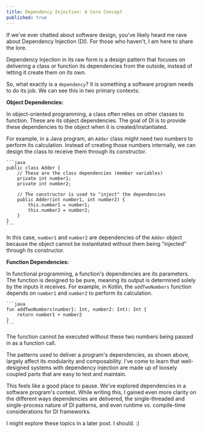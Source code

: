 ```yaml
---
title: Dependency Injection: A Core Concept
published: true
---
```


If we've ever chatted about software design, you've likely heard me rave about Dependency Injection (DI). For those who haven't, I am here to share the lore.

Dependency Injection in its raw form is a design pattern that focuses on delivering a class or function its dependencies from the outside, instead of letting it create them on its own. 

So, what exactly is a `dependency`? It is something a software program needs to do its job. We can see this in two primary contexts:

**Object Dependencies:**

In object-oriented programming, a class often relies on other classes to function. These are its object dependencies. The goal of DI is to provide these dependencies to the object when it is created/instantiated.

For example, in a Java program, an `Adder` class might need two numbers to perform its calculation. Instead of creating those numbers internally, we can design the class to receive them through its constructor.

    ```java
    public class Adder {
        // These are the class dependencies (member variables)
        private int number1;
        private int number2;

        // The constructor is used to "inject" the dependencies
        public Adder(int number1, int number2) {
            this.number1 = number1;
            this.number2 = number2;
        }
    }
    ```

In this case, `number1` and `number2` are dependencies of the `Adder` object because the object cannot be instantiated without them being "injected" through its constructor.

**Function Dependencies:**

In functional programming, a function's dependencies are its parameters. The function is designed to be pure, meaning its output is determined solely by the inputs it receives.
For example, in Kotlin, the `addTwoNumbers` function depends on `number1` and `number2` to perform its calculation.

    ```java
    fun addTwoNumbers(number1: Int, number2: Int): Int {
        return number1 + number2
    }
    ```

The function cannot be executed without these two numbers being passed in as a function call.

The patterns used to deliver a program's dependencies, as shown above, largely affect its modularity and composability. I've come to learn that well-designed systems with dependency injection are made up of loosely coupled parts that are easy to test and maintain.

This feels like a good place to pause. We've explored dependencies in a software program's context. While writing this, I gained even more clarity on the different ways dependencies are delivered, the single-threaded and single-process nature of DI patterns, and even runtime vs. compile-time considerations for DI frameworks.

I might explore these topics in a later post. I should. :)